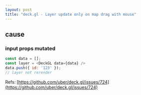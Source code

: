 ```yaml
---
layout: post
title: "deck.gl - Layer update only on map drag with mouse"
---
```


## cause

### input props mutated

```js
const data = [];
const layer = <DeckGL data={data} />
data.push({ id: '123' });
// layer not rerender
```

Refs: [https://github.com/uber/deck.gl/issues/724](https://github.com/uber/deck.gl/issues/724)